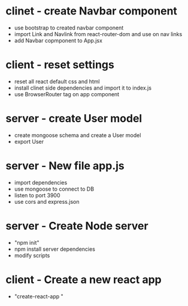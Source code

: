 # clinet - create Navbar component

- use bootstrap to created navbar component
- import Link and Navlink from react-router-dom and use on nav links
- add Navbar copmponent to App.jsx

# client - reset settings

- reset all react default css and html
- install clinet side dependencies and import it to index.js
- use BrowserRouter tag on app component

# server - create User model

- create mongoose schema and create a User model
- export User

# server - New file app.js

- import dependencies
- use mongoose to connect to DB
- listen to port 3900
- use cors and express.json

# server - Create Node server

- "npm init"
- npm install server dependencies
- modify scripts

# client - Create a new react app

- "create-react-app <name>"
